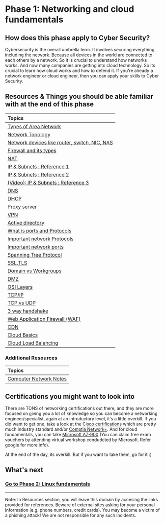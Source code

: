 # Phase 1: Networking and cloud fundamentals

## How does this phase apply to Cyber Security?

Cybersecurity is the overall umbrella term. It involves securing everything, including the network. Because all devices in the world are connected to  each others by a network. So it is crucial to understand how networks works. And now many companies are getting into cloud technology. So its crucial to learn how cloud works and how to defend it. If you're already a network engineer or cloud engineer, then you can apply your skills to Cyber Security. 
##  Resources & Things you should be able familiar with at the end of this phase


| Topics      | 
| :------------- | 
| [Types of Area Network](https://www.geeksforgeeks.org/types-of-area-networks-lan-man-and-wan/) | 
| [Network Topology ](https://www.geeksforgeeks.org/types-of-network-topology/	) | 
| [Network devices like router, switch, NIC, NAS](https://www.geeksforgeeks.org/network-devices-hub-repeater-bridge-switch-router-gateways/	) | 
| [Firewall and its types](https://www.geeksforgeeks.org/types-of-network-firewall/) | 
| [NAT](https://www.geeksforgeeks.org/network-address-translation-nat/) | 
| [IP & Subnets : Reference 1](https://www.guru99.com/types-of-ip-addresses.html) | 
| [IP & Subnets : Reference 2](https://www.cisco.com/c/en/us/support/docs/ip/routing-information-protocol-rip/13788-3.html	) | 
| [(Video): IP & Subnets : Reference 3](https://www.youtube.com/watch?v=s_Ntt6eTn94) | 
| [DNS](https://www.cloudflare.com/en-in/learning/dns/what-is-dns/	) | 
| [DHCP](https://www.geeksforgeeks.org/dynamic-host-configuration-protocol-dhcp/	) | 
| [Proxy server](https://www.cloudflare.com/en-in/learning/cdn/glossary/reverse-proxy/	) |
| [VPN](https://www.geeksforgeeks.org/types-of-virtual-private-network-vpn-and-its-protocols/) | 
| [Active directory](https://www.techtarget.com/searchwindowsserver/definition/Active-Directory) | 
| [What is ports and Protocols]( https://www.speedguide.net/faq/what-are-ports-and-protocols-75) | 
| [Important network Protocols](https://www.baeldung.com/cs/popular-network-protocols		) | 
| [Important network ports ](https://www.cloudflare.com/en-in/learning/network-layer/what-is-a-computer-port/			) | 
| [Spanning Tree Protocol](https://www.techtarget.com/searchnetworking/definition/spanning-tree-protocol ) | 
| [SSL,TLS](https://www.csoonline.com/article/3246212/what-is-ssl-tls-and-how-this-encryption-protocol-works.html	) | 
| [Domain vs Workgroups](https://www.geeksforgeeks.org/difference-between-domain-and-workgroup/			) | 
| [DMZ](https://www.fortinet.com/resources/cyberglossary/what-is-dmz) | 
| [OSI  Layers](https://www.cloudflare.com/en-in/learning/ddos/glossary/open-systems-interconnection-model-osi/) | 
| [TCP/IP](https://www.javatpoint.com/computer-network-tcp-ip-model) | 
| [TCP vs UDP ](https://www.geeksforgeeks.org/differences-between-tcp-and-udp/) | 
| [3 way handshake](https://www.geeksforgeeks.org/tcp-3-way-handshake-process/	) | 
| [Web Application Firewall (WAF)](https://www.f5.com/services/resources/glossary/web-application-firewall	) | 
| [CDN](https://www.cloudflare.com/learning/cdn/what-is-a-cdn/	) | 
| [Cloud Basics](https://www.cloudflare.com/en-in/learning/cloud/what-is-the-cloud/) | 
| [Cloud Load Balancing](https://www.geeksforgeeks.org/load-balancing-in-cloud-computing/) | 

### Additional Resources
| Topics      | 
| :------------- | 
|[Computer Network Notes](https://media-exp1.licdn.com/dms/document/C561FAQGzhtpQyEYyhQ/feedshare-document-pdf-analyzed/0/1648013922467?e=2147483647&v=beta&t=I-bwxWsuaZmYrJ6Ok09wJE_kOiOwYZSVd-_NwXvJgW0) |

## Certifications you might want to look into

There are TONS of networking certifications out there, and they are more focused on giving you a lot of knowledge so you can become a networking engineer/specialist, again at an introductory level, it's a little overkill. If you did want to get one, take a look at the [Cisco certifications](https://www.cisco.com/c/en/us/training-events/training-certifications/certifications.html) which are pretty much industry standard and/or [Comptia Network+](https://www.comptia.org/certifications/network). And for cloud fundamentals, you can take [Microsoft AZ-900](https://docs.microsoft.com/en-us/learn/certifications/exams/az-900) (You can claim free exam vouchers by attending virtual workshop condudcted by Microsoft. Refer google for more info).

At the end of the day, its overkill. But if you want to take them, go for it :)
  
## What's next

### [Go to Phase 2: Linux fundamentals](../phase2/README.md)

___

Note: In Resources section, you will leave this domain by accesing the links provided for references. Beware of external sites asking for your personal information (e.g. phone numbers, credit cards). You may become a victim of a phishing attack! We are not responsible for any such incidents.
